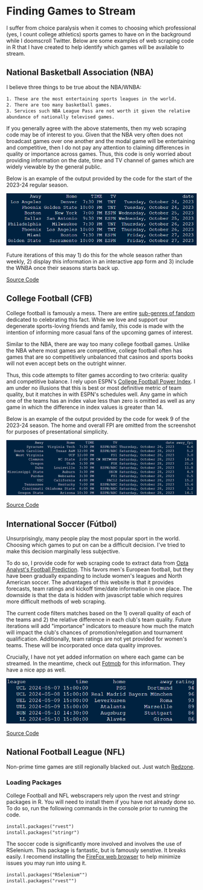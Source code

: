 # Finding Games to Stream

I suffer from choice paralysis when it comes to choosing which professional (yes, I count college athletics) sports games to have on in the background while I doomscroll Twitter. Below are some examples of web scraping code in R that I have created to help identify which games will be available to stream.

## National Basketball Association (NBA)

I believe three things to be true about the NBA/WNBA:

    1. These are the most entertaining sports leagues in the world.
    2. There are too many basketball games.
    3. Services such NBA League Pass are not worth it given the relative abundance of nationally televised games.

If you generally agree with the above statements, then my web scraping code may be of interest to you. Given that the NBA very often does not broadcast games over one another and the modal game will be entertaining and competitive, then I do not pay any attention to claiming differences in quality or importance across games. Thus, this code is only worried about providing information on the date, time and TV channel of games which are widely viewable by the general public.

Below is an example of the output provided by the code for the start of the 2023-24 regular season.

<a><img src="screenshots/nba_screenshot.png"></a>

Future iterations of this may 1) do this for the whole season rather than weekly, 2) display this information in an interactive app form and 3) include the WNBA once their seasons starts back up.

[Source Code](https://github.com/joshmartinecon/sports-on-tv/blob/main/nba.R)

## College Football (CFB)

College football is famously a mess. There are entire [sub-genres of fandom](https://www.reddit.com/r/SickosCommitteeCFB/) dedicated to celebrating this fact. While we love and support our degenerate sports-loving friends and family, this code is made with the intention of informing more casual fans of the upcoming games of interest.

Similar to the NBA, there are way too many college football games. Unlike the NBA where most games are competitive, college football often has games that are so competitively unbalanced that casinos and sports books will not even accept bets on the outright winner.

Thus, this code attempts to filter games according to two criteria: quality and competitive balance. I rely upon ESPN's [College Football Power Index](https://www.espn.com/college-football/fpi). I am under no illusions that this is best or most definitive metric of team quality, but it matches in with ESPN's schedules well. Any game in which one of the teams has an index value less than zero is omitted as well as any game in which the difference in index values is greater than 14.

Below is an example of the output provided by the code for week 9 of the 2023-24 season. The home and overall FPI are omitted from the screenshot for purposes of presentational simplicity.

<a><img src="screenshots/cfb_screenshot.png"></a>

[Source Code](https://github.com/joshmartinecon/sports-on-tv/blob/main/college%20football.R)

## International Soccer (Fútbol)

Unsurprisingly, many people play the most popular sport in the world. Choosing which games to put on can be a difficult decision. I've tried to make this decision marginally less subjective.

To do so, I provide code for web scraping code to extract data from [Opta Analyst's Football Prediction](https://theanalyst.com/na/2023/08/opta-football-predictions/). This favors men's European football, but they have been gradually expanding to include women's leagues and North American soccer. The advantages of this website is that it provides forecasts, team ratings and kickoff time/date information in one place. The downside is that the data is hidden with javascript table which requires more difficult methods of web scraping.

The current code filters matches based on the 1) overall quality of each of the teams and 2) the relative difference in each club's team quality. Future iterations will add "importance" indicators to measure how much the match will impact the club's chances of promotion/relegation and tournament qualification. Additionally, team ratings are not yet provided for women's teams. These will be incorporated once data quality improves.

Crucially, I have not yet added information on where each game can be streamed. In the meantime, check out [Fotmob](https://www.fotmob.com/) for this information. They have a nice app as well.

<a><img src="screenshots/soccer_screenshot.png"></a>

[Source Code](https://github.com/joshmartinecon/sports-on-tv/blob/main/soccer.R)

## National Football League (NFL)

Non-prime time games are still regionally blacked out. Just watch [Redzone](https://www.nfl.com/redzone/).

### Loading Packages

College Football and NFL webscrapers rely upon the rvest and stringr packages in R. You will need to install them if you have not already done so. To do so, run the following commands in the console prior to running the code.

```
install.packages("rvest")
install.packages("stringr")
```

The soccer code is significantly more involved and involves the use of RSelenium. This package is fantastic, but is famously senstive. It breaks easily. I recomend installing the [FireFox web browser](https://www.mozilla.org/en-US/firefox/new/) to help minimize issues you may run into using it.

```
install.packages("RSelenium"")
install.packages("rvest"")
```
